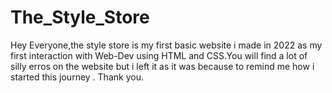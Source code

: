 # The_Style_Store
Hey Everyone,the style store is my first basic website i made in 2022 as my first interaction with Web-Dev using HTML and CSS.You will find a lot of silly erros on the website but i left it as it was because to remind me how i started this journey . Thank you.
